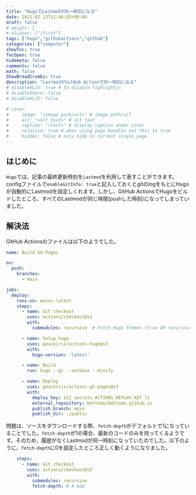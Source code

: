 ```yaml
---
title: "HugoでLastmodが同一時刻になる"
date: 2021-02-13T12:46:03+09:00
draft: false
# weight: 1
# aliases: ["/first"]
tags: ["hugo","githubactions","github"]
categories: ["computer"]
showToc: true
TocOpen: true
hidemeta: false
comments: false
math: false
ShowBreadCrumbs: true
description: "LastmodがGitHub Actionで同一時刻になる"
# disableHLJS: true # to disable highlightjs
# disableShare: false
# disableHLJS: false

# cover:
#     image: "<image path/url>" # image path/url
#     alt: "<alt text>" # alt text
#     caption: "<text>" # display caption under cover
#     relative: true # when using page bundles set this to true
#     hidden: false # only hide on current single page
---
```

## はじめに
`Hugo`では、記事の最終更新時刻を`Lastmod`を利用して表すことができます。configファイルで`enableGitInfo: true`と記入しておくとgitのlogをもとにHugoが自動的にLastmodを設定しくれます。しかし、GitHub ActionsでHugoをビルドしたところ、すべてのLastmodが同じ時間(pushした時刻)になってしまっていました。

## 解決法
GitHub Actionsのファイルは以下のようでした。
```yml
name: Build GH-Pages

on:
  push:
    branches:
      - main

jobs:
  deploy:
    runs-on: macos-latest
    steps:
      - name: Git checkout
        uses: actions/checkout@v2
        with:
          submodules: recursive  # Fetch Hugo themes (true OR recursive)

      - name: Setup hugo
        uses: peaceiris/actions-hugo@v2
        with:
          hugo-version: 'latest'

      - name: Build
        run: hugo --gc --verbose --minify

      - name: Deploy
        uses: peaceiris/actions-gh-pages@v3
        with:
          deploy_key: ${{ secrets.ACTIONS_DEPLOY_KEY }}
          external_repository: Hattomo/Hattomo.github.io
          publish_branch: main
          publish_dir: ./public

```
問題は、ソースをダウンロードする際、`fetch-depth`がデフォルトで1になっていることでした。`fetch-depth`が1の場合、最新のコードのみを持ってくるようです。そのため、履歴がなくLastmodが同一時刻になっていたのでした。以下のように、`fetch-depth`に0を設定したところ正しく動くようになりました。
```yml
    steps:
      - name: Git checkout
        uses: actions/checkout@v2
        with:
          submodules: recursive
          fetch-depth: 0 # Add
```